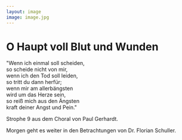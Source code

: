 ```yaml
---
layout: image
image: image.jpg
---
```


# O Haupt voll Blut und Wunden

  
"Wenn ich einmal soll scheiden,  
so scheide nicht von mir,   
wenn ich den Tod soll leiden,   
so tritt du dann herfür;  
wenn mir am allerbängsten  
wird um das Herze sein,  
so reiß mich aus den Ängsten  
kraft deiner Angst und Pein."
  
Strophe 9 aus dem Choral von Paul Gerhardt. 

Morgen geht es weiter in den Betrachtungen von Dr. Florian Schuller.
